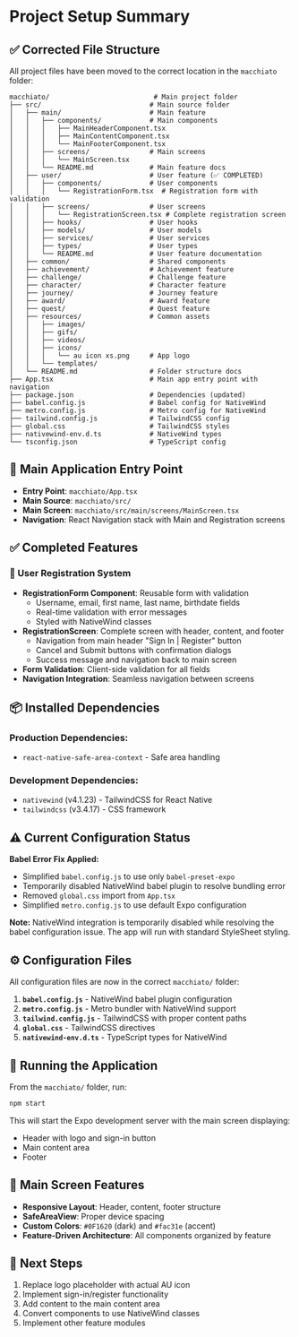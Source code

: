 # Project Setup Summary

## ✅ **Corrected File Structure**

All project files have been moved to the correct location in the `macchiato` folder:

```
macchiato/                          # Main project folder
├── src/                           # Main source folder
│   ├── main/                      # Main feature
│   │   ├── components/            # Main components
│   │   │   ├── MainHeaderComponent.tsx
│   │   │   ├── MainContentComponent.tsx
│   │   │   └── MainFooterComponent.tsx
│   │   ├── screens/               # Main screens
│   │   │   └── MainScreen.tsx
│   │   └── README.md              # Main feature docs
│   ├── user/                      # User feature (✅ COMPLETED)
│   │   ├── components/            # User components
│   │   │   └── RegistrationForm.tsx  # Registration form with validation
│   │   ├── screens/               # User screens
│   │   │   └── RegistrationScreen.tsx # Complete registration screen
│   │   ├── hooks/                 # User hooks
│   │   ├── models/                # User models
│   │   ├── services/              # User services
│   │   ├── types/                 # User types
│   │   └── README.md              # User feature documentation
│   ├── common/                    # Shared components
│   ├── achievement/               # Achievement feature
│   ├── challenge/                 # Challenge feature
│   ├── character/                 # Character feature
│   ├── journey/                   # Journey feature
│   ├── award/                     # Award feature
│   ├── quest/                     # Quest feature
│   ├── resources/                 # Common assets
│   │   ├── images/
│   │   ├── gifs/
│   │   ├── videos/
│   │   ├── icons/
│   │   │   └── au icon xs.png     # App logo
│   │   └── templates/
│   └── README.md                  # Folder structure docs
├── App.tsx                        # Main app entry point with navigation
├── package.json                   # Dependencies (updated)
├── babel.config.js                # Babel config for NativeWind
├── metro.config.js                # Metro config for NativeWind
├── tailwind.config.js             # TailwindCSS config
├── global.css                     # TailwindCSS styles
├── nativewind-env.d.ts            # NativeWind types
└── tsconfig.json                  # TypeScript config
```

## 🎯 **Main Application Entry Point**

- **Entry Point**: `macchiato/App.tsx`
- **Main Source**: `macchiato/src/`
- **Main Screen**: `macchiato/src/main/screens/MainScreen.tsx`
- **Navigation**: React Navigation stack with Main and Registration screens

## ✅ **Completed Features**

### 🔐 User Registration System
- **RegistrationForm Component**: Reusable form with validation
  - Username, email, first name, last name, birthdate fields
  - Real-time validation with error messages
  - Styled with NativeWind classes
- **RegistrationScreen**: Complete screen with header, content, and footer
  - Navigation from main header "Sign In | Register" button
  - Cancel and Submit buttons with confirmation dialogs
  - Success message and navigation back to main screen
- **Form Validation**: Client-side validation for all fields
- **Navigation Integration**: Seamless navigation between screens

## 📦 **Installed Dependencies**

### **Production Dependencies:**
- `react-native-safe-area-context` - Safe area handling

### **Development Dependencies:**
- `nativewind` (v4.1.23) - TailwindCSS for React Native
- `tailwindcss` (v3.4.17) - CSS framework

## ⚠️ **Current Configuration Status**

**Babel Error Fix Applied:**
- Simplified `babel.config.js` to use only `babel-preset-expo`
- Temporarily disabled NativeWind babel plugin to resolve bundling error
- Removed `global.css` import from `App.tsx`
- Simplified `metro.config.js` to use default Expo configuration

**Note:** NativeWind integration is temporarily disabled while resolving the babel configuration issue. The app will run with standard StyleSheet styling.

## ⚙️ **Configuration Files**

All configuration files are now in the correct `macchiato/` folder:

1. **`babel.config.js`** - NativeWind babel plugin configuration
2. **`metro.config.js`** - Metro bundler with NativeWind support
3. **`tailwind.config.js`** - TailwindCSS with proper content paths
4. **`global.css`** - TailwindCSS directives
5. **`nativewind-env.d.ts`** - TypeScript types for NativeWind

## 🚀 **Running the Application**

From the `macchiato/` folder, run:

```bash
npm start
```

This will start the Expo development server with the main screen displaying:
- Header with logo and sign-in button
- Main content area
- Footer

## 📱 **Main Screen Features**

- **Responsive Layout**: Header, content, footer structure
- **SafeAreaView**: Proper device spacing
- **Custom Colors**: `#0F1620` (dark) and `#fac31e` (accent)
- **Feature-Driven Architecture**: All components organized by feature

## 🔄 **Next Steps**

1. Replace logo placeholder with actual AU icon
2. Implement sign-in/register functionality
3. Add content to the main content area
4. Convert components to use NativeWind classes
5. Implement other feature modules
